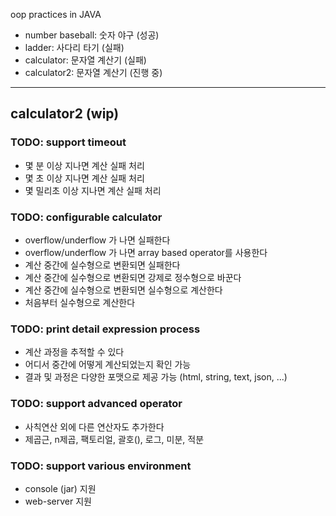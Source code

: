 oop practices in JAVA

- number baseball: 숫자 야구 (성공)
- ladder: 사다리 타기 (실패)
- calculator: 문자열 계산기 (실패)
- calculator2: 문자열 계산기 (진행 중)

-------

## calculator2 (wip)
### TODO: support timeout
- 몇 분 이상 지나면 계산 실패 처리
- 몇 초 이상 지나면 계산 실패 처리
- 몇 밀리초 이상 지나면 계산 실패 처리


### TODO: configurable calculator
- overflow/underflow 가 나면 실패한다
- overflow/underflow 가 나면 array based operator를 사용한다
- 계산 중간에 실수형으로 변환되면 실패한다 
- 계산 중간에 실수형으로 변환되면 강제로 정수형으로 바꾼다
- 계산 중간에 실수형으로 변환되면 실수형으로 계산한다
- 처음부터 실수형으로 계산한다


### TODO: print detail expression process
- 계산 과정을 추적할 수 있다
- 어디서 중간에 어떻게 계산되었는지 확인 가능
- 결과 및 과정은 다양한 포맷으로 제공 가능 (html, string, text, json, ...)


### TODO: support advanced operator
- 사칙연산 외에 다른 연산자도 추가한다
- 제곱근, n제곱, 팩토리얼, 괄호(), 로그, 미분, 적분


### TODO: support various environment
- console (jar) 지원
- web-server 지원

